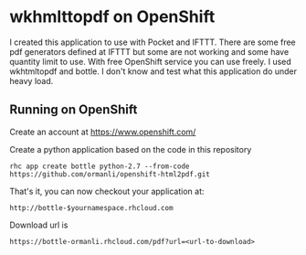 wkhmlttopdf on OpenShift
===================

I created this application to use with Pocket and IFTTT. There are some free pdf generators defined at IFTTT but some are not working and some have quantity limit to use. With free OpenShift service you can use freely.
I used wkhtmltopdf and bottle. I don't know and test what this application do under heavy load.


Running on OpenShift
----------------------------

Create an account at https://www.openshift.com/

Create a python application based on the code in this repository

    rhc app create bottle python-2.7 --from-code https://github.com/ormanli/openshift-html2pdf.git

That's it, you can now checkout your application at:

    http://bottle-$yournamespace.rhcloud.com

Download url is

    https://bottle-ormanli.rhcloud.com/pdf?url=<url-to-download>
